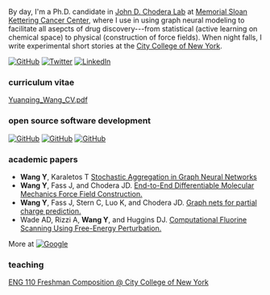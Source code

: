 By day, I'm a Ph.D. candidate in [John D. Chodera Lab](http://choderalab.org) at [Memorial Sloan Kettering Cancer Center](http://mskcc.org), where I use in using graph neural modeling to facilitate all asepcts of drug discovery---from statistical (active learning on chemical space) to physical (construction of force fields). When night falls, I write experimental short stories at the [City College of New York](http://ccny.cuny.edu).

[![GitHub](https://img.shields.io/badge/yuanqing-wang-%23121011.svg?style=for-the-badge&logo=github&logoColor=white)](https://github.com/yuanqing-wang/)
[![Twitter](https://img.shields.io/badge/YuanqingWang-%231DA1F2.svg?style=for-the-badge&logo=Twitter&logoColor=white)](https://twitter.com/yuanqingwang)
[![LinkedIn](https://img.shields.io/badge/YuanqingWang-%230077B5.svg?style=for-the-badge&logo=linkedin&logoColor=white)](https://www.linkedin.com/in/yuanqing-wang/)

### curriculum vitae
[Yuanqing_Wang_CV.pdf](Yuanqing_Wang_CV.pdf)

### open source software development
[![GitHub](https://img.shields.io/badge/espaloma-%23121011.svg?style=for-the-badge&logo=github&logoColor=white)](https://github.com/choderalab/espaloma/tree/master/espaloma)
[![GitHub](https://img.shields.io/badge/malt-%23121011.svg?style=for-the-badge&logo=github&logoColor=white)](https://github.com/yuanqing-wang/malt)
[![GitHub](https://img.shields.io/badge/pinot-%23121011.svg?style=for-the-badge&logo=github&logoColor=white)](https://github.com/choderalab/pinot)

### academic papers

- **Wang Y**, Karaletos T [Stochastic Aggregation in Graph Neural Networks](https://arxiv.org/abs/2102.12648)
- **Wang Y**, Fass J, and Chodera JD. [End-to-End Differentiable Molecular Mechanics Force Field Construction.](https://arxiv.org/abs/2010.01196)
- **Wang Y**, Fass J, Stern C, Luo K, and Chodera JD. [Graph nets for partial charge prediction.](https://arxiv.org/abs/1909.07903)
- Wade AD, Rizzi A, **Wang Y**, and Huggins DJ. [Computational Fluorine Scanning Using Free-Energy Perturbation.](https://pubs.acs.org/doi/10.1021/acs.jcim.9b00228)

More at [![Google](https://img.shields.io/badge/google_scholar-4285F4?style=for-the-badge&logo=google&logoColor=white)](https://scholar.google.com/citations?user=Njp5EY4AAAAJ&hl=en)

### teaching

[ENG 110 Freshman Composition @ City College of New York](http://www.eng110.wangyq.net)


